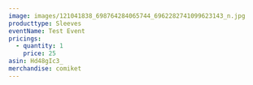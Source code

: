 ```yaml
---
image: images/121041838_698764284065744_6962282741099623143_n.jpg
producttype: Sleeves
eventName: Test Event
pricings:
  - quantity: 1
    price: 25
asin: Hd48gIc3_
merchandise: comiket
---
```

